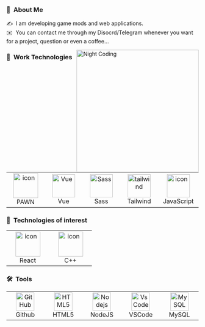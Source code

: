### 👨 &nbsp;About Me

✍️ &nbsp;I am developing game mods and web applications.\
✉️ &nbsp;You can contact me through my Disocrd/Telegram whenever you want for a project, question or even a coffee...

<img alt="Night Coding" src="https://i.imgur.com/MfXGIDb.png" width="320" height="320" align="right"/> 

### :triangular_ruler: &nbsp;Work Technologies
<table>
    <tr>
        <td align="center" width="96">
            <img src="https://sun6-22.userapi.com/s/v1/ig1/lcNh2ISYpIBbomD53p2EZIsgD97PMClZ80nf7SAH-WXyOIZZqFQcZHdC0v1QJWpUgNkKUf35.jpg?size=748x748&quality=96&crop=26,26,748,748&ava=1" alt="icon" width="65" height="65" />
          <br>PAWN
        </td>
        <td align="center" width="96">
            <img src="https://skillicons.dev/icons?i=vue" width="60" height="60" alt="Vue" />
          <br>Vue
        </td>
<!--      <td align="center" width="96">
            <img src="https://skillicons.dev/icons?i=ts" alt="icon" width="65" height="65" />
          <br>TypeScript
        </td> -->
        <td align="center" width="96">
            <img src="https://skillicons.dev/icons?i=sass" width="60" height="60" alt="Sass" />
          <br>Sass
        </td>
        <td align="center" width="96">
            <img src="https://skillicons.dev/icons?i=tailwind" width="60" height="60" alt="tailwind" />
          <br>Tailwind
        </td>
        <td align="center" width="96">
            <img src="https://skillicons.dev/icons?i=js" alt="icon" width="60" height="60" />
          <br>JavaScript
        </td>
     </tr>
</table>

### :open_file_folder: &nbsp;Technologies of interest

<table>
    <tr>
        <td align="center" width="96">
            <img src="https://skillicons.dev/icons?i=react" alt="icon" width="65" height="65" />
          <br>React
        </td>
        <td align="center" width="96">
            <img src="https://skillicons.dev/icons?i=c" alt="icon" width="65" height="65" />
          <br>C++
        </td>
    </tr>
</table>

### 🛠 &nbsp;Tools

<table>
    <tr>
        <td align="center" width="96">
            <img src="https://skillicons.dev/icons?i=github" width="48" height="48" alt="GitHub" />
          <br>Github
        </td>
        <td align="center"  width="96">
            <img src="https://skillicons.dev/icons?i=html" width="48" height="48" alt="HTML5" />
          <br>HTML5
        </td>
        <td align="center" width="96">
            <img src="https://skillicons.dev/icons?i=nodejs" width="48" height="48" alt="Nodejs" />
          <br>NodeJS
        </td>
        <td align="center" width="96">
            <img src="https://skillicons.dev/icons?i=vscode" width="48" height="48" alt="VsCode" />
          <br>VSCode
        </td>
        <td align="center" width="96">
            <img src="https://skillicons.dev/icons?i=mysql" width="48" height="48" alt="MySQL" />
          <br>MySQL
        </td>
    </tr>
</table>                              

